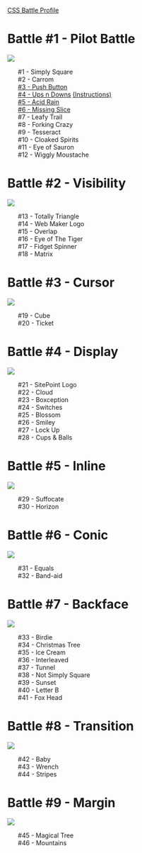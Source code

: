 <body>
 
<a href="https://cssbattle.dev/me">CSS Battle Profile</a>

<h1>Battle #1 - Pilot Battle</h1>
  <img src="https://user-images.githubusercontent.com/84593675/165557296-03e3507c-089e-4edc-ae74-d660f3620457.png">
<ul style="list-style-type:none;">
  <li>#1 - Simply Square</li>
  <li>#2 - Carrom</li>
  <li><a href="https://github.com/quinnsab/cssBattle/blob/main/%233%20-%20Push%20Button">#3 - Push Button</a></li>
  <li><a href="https://github.com/quinnsab/cssBattle/blob/main/upsNDowns">#4 - Ups n Downs</a> <a href="https://dev.to/pheeria/css-battle-4-ups-n-downs-46i5">(Instructions)</a></li>
  <li><a href="https://github.com/quinnsab/cssBattle/blob/main/acidRain">#5 - Acid Rain</a></li>
 <li><a href="https://github.com/quinnsab/cssBattle/blob/main/missingSlice">#6 - Missing Slice</a></li>
  <li>#7 - Leafy Trail</li>
  <li>#8 - Forking Crazy</li>
  <li>#9 - Tesseract</li>
  <li>#10 - Cloaked Spirits</li>
  <li>#11 - Eye of Sauron</li>
  <li>#12 - Wiggly Moustache</li>
</ul>

<h1>Battle #2 - Visibility</h1>
  <img src="https://user-images.githubusercontent.com/84593675/165557366-62307acd-4051-4424-84ad-bd1faa4abb5b.png">
<ul style="list-style-type:none;">
  <li>#13 - Totally Triangle</li>
  <li>#14 - Web Maker Logo</li>
  <li>#15 - Overlap</li>
  <li>#16 - Eye of The Tiger</li>
  <li>#17 - Fidget Spinner</li>
  <li>#18 - Matrix</li>
</ul>

<h1>Battle #3 - Cursor</h1>
  <img src="https://user-images.githubusercontent.com/84593675/165599285-ca578b30-ccb4-47d8-880c-de933dbf405a.png">

<ul style="list-style-type:none;">
  <li>#19 - Cube</li>
  <li>#20 - Ticket</li>
</ul>

<h1>Battle #4 - Display</h1>
  <img src="https://user-images.githubusercontent.com/84593675/165557531-773091ec-73bb-4b2f-a51e-8c289e419925.png">
<ul style="list-style-type:none;">
 <li>#21 - SitePoint Logo</li>
 <li>#22 - Cloud</li>
 <li>#23 - Boxception</li>
 <li>#24 - Switches</li>
 <li>#25 - Blossom</li>
 <li>#26 - Smiley</li>
 <li>#27 - Lock Up</li>
 <li>#28 - Cups & Balls</li>
</ul>

<h1>Battle #5 - Inline</h1>
  <img src="https://user-images.githubusercontent.com/84593675/165599364-735aeaf8-60ef-4ccd-93b9-f89967aee680.png">

<ul style="list-style-type:none;">
  <li>#29 - Suffocate</li>
  <li>#30 - Horizon</li>
</ul>

<h1>Battle #6 - Conic</h1>
  <img src="https://user-images.githubusercontent.com/84593675/165599435-be1f77a2-d7e2-4909-a6ac-01da49e4a3b0.png">
<ul style="list-style-type:none;">
  <li>#31 - Equals</li>
  <li>#32 - Band-aid</li>
</ul>

<h1>Battle #7 - Backface</h1>
  <img src="https://user-images.githubusercontent.com/84593675/165581699-99ea82a2-adb9-4b75-9250-d318385b2fe7.png">
<ul style="list-style-type:none;">
  <li>#33 - Birdie</li>
  <li>#34 - Christmas Tree</li>
  <li>#35 - Ice Cream</li>
  <li>#36 - Interleaved</li>
  <li>#37 - Tunnel</li>
  <li>#38 - Not Simply Square</li>
  <li>#39 - Sunset</li>
  <li>#40 - Letter B</li>
  <li>#41 - Fox Head</li>
</ul>

<h1>Battle #8 - Transition</h1>
  <img src="https://user-images.githubusercontent.com/84593675/165599493-b79f9dff-b558-4579-afb7-50dec765b96a.png">

<ul style="list-style-type:none;">
  <li>#42 - Baby</li>
  <li>#43 - Wrench</li>
  <li>#44 - Stripes</li>
</ul>


 <h1>Battle #9 - Margin</h1>
  <img src="https://user-images.githubusercontent.com/84593675/165599849-4eb3887b-25f4-4d79-b4f3-8b0fcbb0a17b.png">

<ul style="list-style-type:none;">
  <li>#45 - Magical Tree</li>
  <li>#46 - Mountains</li>
</ul>



</body>
